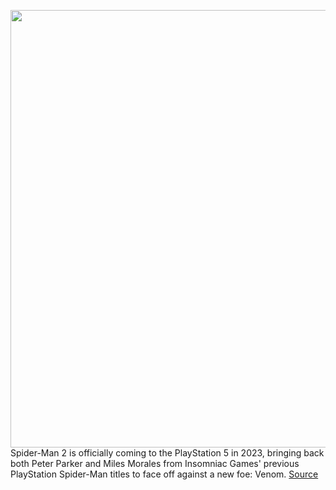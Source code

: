 <img src='https://cdn.vox-cdn.com/thumbor/8yORVI_e3MuFrb9fDSA5Pfu6ieQ=/0x0:3116x1736/1200x0/filters:focal(0x0:3116x1736):no_upscale()/cdn.vox-cdn.com/uploads/chorus_asset/file/22838175/Screen_Shot_2021_09_09_at_4.49.21_PM.png' width='700px' /><br/>
Spider-Man 2 is officially coming to the PlayStation 5 in 2023, bringing back both Peter Parker and Miles Morales from Insomniac Games' previous PlayStation Spider-Man titles to face off against a new foe: Venom.
<a href='https://www.theverge.com/2021/9/9/22665533/spider-man-2-insomniac-games-peter-parker-miles-morales-venom-ps5-2023'> Source <a/>